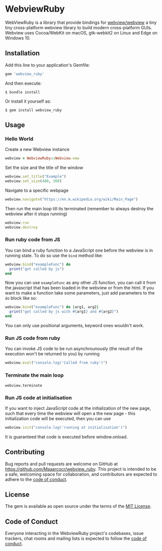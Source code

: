 # WebviewRuby

WebViewRuby is a library that provide bindings for [webview/webview](https://github.com/webview/webview) a tiny tiny cross-platform webview library to build modern cross-platform GUIs. Webview uses Cocoa/WebKit on macOS, gtk-webkit2 on Linux and Edge on Windows 10.

## Installation

Add this line to your application's Gemfile:

```ruby
gem 'webview_ruby'
```

And then execute:

    $ bundle install

Or install it yourself as:

    $ gem install webview_ruby

## Usage

### Hello World

Create a new Webview instance 

```ruby
webview = WebviewRuby::Webview.new
```

Set the size and the title of the window

```ruby
webview.set_title("Example")
webview.set_size(480, 360)
```

Navigate to a specific webpage

```ruby
webview.navigate("https://en.m.wikipedia.org/wiki/Main_Page")
```

Then run the main loop till its terminated (remember to always destroy the webview after it stops running)

```ruby
webview.run
webview.destroy
```

### Run ruby code from JS

You can bind a ruby function to a JavaScript one before the webview is in running state. To do so use the `bind` method like:

```ruby
webview.bind("exampleFunc") do
  print("got called by js")
end
```

Now you can use `exampleFunc` as any other JS function, you can call it from the javascript that has been loaded in the webview or
from the html. If you want to make a function take some parameters, just add parameters to the `do` block like so: 

```ruby
webview.bind("exampleFunc") do |arg1, arg2|
  print("got called by js with #{arg1} and #{arg2}")
end
```

You can only use positional arguments, keyword ones wouldn't work.

### Run JS code from ruby

You can invoke JS code to be run asynchrounously (the result of the execution won't be returned to you) by running

```ruby
webview.eval("console.log('Called from ruby')")
```

### Terminate the main loop

```
webview.terminate
```

### Run JS code at initialisation

If you want to inject JavaScript code at the initialization of the new page, such that every time the webview will open a the new page - this initialization code will be executed, then you can use

```ruby
webview.init("console.log('running at initialisation')")
```

It is guaranteed that code is executed before window.onload.

## Contributing

Bug reports and pull requests are welcome on GitHub at https://github.com/Maaarcocr/webview_ruby. This project is intended to be a safe, welcoming space for collaboration, and contributors are expected to adhere to the [code of conduct](https://github.com/[USERNAME]/webview_ruby/blob/master/CODE_OF_CONDUCT.md).

## License

The gem is available as open source under the terms of the [MIT License](https://opensource.org/licenses/MIT).

## Code of Conduct

Everyone interacting in the WebviewRuby project's codebases, issue trackers, chat rooms and mailing lists is expected to follow the [code of conduct](https://github.com/[USERNAME]/webview_ruby/blob/master/CODE_OF_CONDUCT.md).
